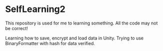 # SelfLearning2

This repository is used for me to learning something. All the code may not be correct!

Learning how to save, encrypt and load data in Unity. Trying to use BinaryFormatter with hash for data verified.
